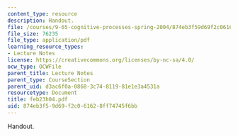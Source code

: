 ```yaml
---
content_type: resource
description: Handout.
file: /courses/9-65-cognitive-processes-spring-2004/874eb3f59d69f2c061628ff74745f6bb_feb23h04.pdf
file_size: 76235
file_type: application/pdf
learning_resource_types:
- Lecture Notes
license: https://creativecommons.org/licenses/by-nc-sa/4.0/
ocw_type: OCWFile
parent_title: Lecture Notes
parent_type: CourseSection
parent_uid: d3ac6f0a-0868-3c74-8119-81e1e3a4531a
resourcetype: Document
title: feb23h04.pdf
uid: 874eb3f5-9d69-f2c0-6162-8ff74745f6bb
---
```

Handout.